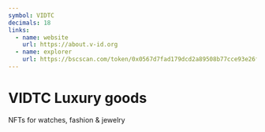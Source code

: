 ```yaml
---
symbol: VIDTC
decimals: 18
links:
  - name: website
    url: https://about.v-id.org
  - name: explorer
    url: https://bscscan.com/token/0x0567d7fad179dcd2a89508b77cce93e26f8998f7
---
```


# VIDTC Luxury goods

NFTs for watches, fashion & jewelry
